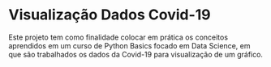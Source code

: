 # Visualização Dados Covid-19

Este projeto tem como finalidade colocar em prática os conceitos aprendidos em um curso de 
Python Basics focado em Data Science, em que são trabalhados os dados da Covid-19 para visualização de um gráfico.
